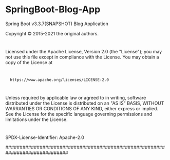 # SpringBoot-Blog-App
Spring Boot v3.3.7(SNAPSHOT) Blog Application

 Copyright © 2015-2021 the original authors.
#
 Licensed under the Apache License, Version 2.0 (the "License");
 you may not use this file except in compliance with the License.
 You may obtain a copy of the License at
#
      https://www.apache.org/licenses/LICENSE-2.0
#
 Unless required by applicable law or agreed to in writing, software
 distributed under the License is distributed on an "AS IS" BASIS,
 WITHOUT WARRANTIES OR CONDITIONS OF ANY KIND, either express or implied.
 See the License for the specific language governing permissions and
 limitations under the License.
#
 SPDX-License-Identifier: Apache-2.0


##############################################################################
